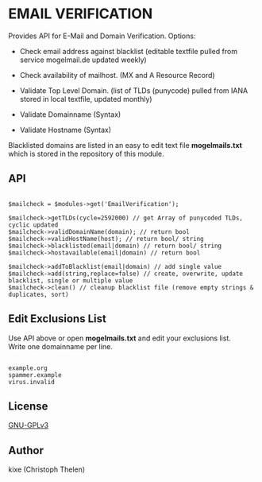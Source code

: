 EMAIL VERIFICATION
==================

Provides API for E-Mail and Domain Verification. Options:   

+ Check email address against blacklist (editable textfile pulled from service mogelmail.de updated weekly)
+ Check availability of mailhost. (MX and A Resource Record)

+ Validate Top Level Domain. (list of TLDs (punycode) pulled from IANA stored in local textfile, updated monthly)
+ Validate Domainname (Syntax)
+ Validate Hostname (Syntax)

Blacklisted domains are listed in an easy to edit text file **mogelmails.txt** which is stored in the repository of this module.  

## API

```

$mailcheck = $modules->get('EmailVerification');

$mailcheck->getTLDs(cycle=2592000) // get Array of punycoded TLDs, cyclic updated
$mailcheck->validDomainName(domain); // return bool
$mailcheck->validHostName(host); // return bool/ string
$mailcheck->blacklisted(email|domain) // return bool/ string
$mailcheck->hostavailable(email|domain) // return bool

$mailcheck->addToBlacklist(email|domain) // add single value
$mailcheck->add(string,replace=false) // create, overwrite, update blacklist, single or multiple value
$mailcheck->clean() // cleanup blacklist file (remove empty strings & duplicates, sort)

```

## Edit Exclusions List
Use API above or open **mogelmails.txt** and edit your exclusions list.  
Write one domainname per line.  

```

example.org
spammer.example
virus.invalid

```

## License
[GNU-GPLv3](http://www.gnu.org/licenses/gpl-3.0.html)

## Author
kixe (Christoph Thelen)
